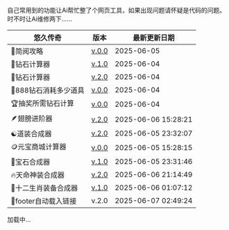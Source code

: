 <!-- 载入 footer 样式 -->
<link rel="stylesheet" href="footer.css" />

自己常用到的功能让Ai帮忙整了个网页工具，如果出现问题请怀疑是代码的问题。时不时让Ai维修两下……

|悠久传奇| 版本 | 最新更新日期 |
| --- | --- | --- |
|📖简阅攻略|<a href="https://gmp777.github.io/go.html" target="_blank">v.0.0</a>|2025-06-05|
| 💎钻石计算器 | <a href="https://gmp777.github.io/jsq1.html" target="_blank">v.1.0</a>| 2025-06-04|
|💎钻石计算器|<a href="https://gmp777.github.io/jsq2.html" target="_blank">v.2.0</a> |2025-06-04|
| 🥤888钻石消耗多少道具 | <a href="https://gmp777.github.io/888.html" target="_blank">v.0.0</a> | 2025-06-04 |
| 🏆抽奖所需钻石计算 | <a href="https://gmp777.github.io/roll.html" target="_blank">v.0.0</a> | 2025-06-04 |
| 🪶翅膀进阶器 | <a href="https://gmp777.github.io/cb.html" target="_blank">v.2.0</a> |2025-06-06 15:28:21|
| ☯️道装合成器 | <a href="https://gmp777.github.io/jsq4.html" target="_blank">v.2.0</a> | 2025-06-05 23:32:07 |
| 🪙元宝商城计算器 | <a href="https://gmp777.github.io/shop.html" target="_blank">v.0.0</a> |2025-06-05 15:28:15 |
| 💎宝石合成器 | <a href="https://gmp777.github.io/jsq5.html" target="_blank">v.1.0</a> |2025-06-05 23:31:46 |
| 🔥天命神装合成器 | <a href="https://gmp777.github.io/tm.html" target="_blank">v.2.0</a> |2025-06-06 21:14:49|
|🐉十二生肖装备合成器| <a href="https://gmp777.github.io/12.html" target="_blank">v.1.0</a> |2025-06-06 01:07:12 |
|🔧footer自动载入链接|v.2.0|2025-06-07 02:49:24|

<!-- footer -->
<footer id="footer-container">加载中...</footer>

  <script>
    // 隐藏当前页面对应的链接整个元素（不留空白）
    function hideCurrentPageLink() {
      const currentPath = window.location.pathname.replace(/\/+$/, '');
      const links = document.querySelectorAll('.footer-content a');

      links.forEach(link => {
        const href = link.getAttribute('href');
        if (!href) return;

        const linkPath = new URL(href, window.location.origin).pathname.replace(/\/+$/, '');
        if (linkPath === currentPath) {
          link.style.display = 'none';
        }
      });
    }

    fetch('footer.html')
      .then(res => res.text())
      .then(html => {
        const container = document.getElementById('footer-container');
        container.innerHTML = html;

        hideCurrentPageLink();
      })
      .catch(() => {
        document.getElementById('footer-container').textContent = '加载 footer 失败';
      });
  </script>
<!-- footer -->
